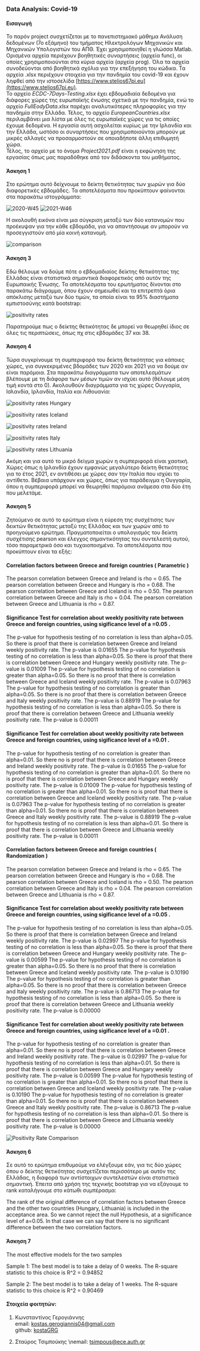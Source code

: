### Data Analysis: Covid-19
#### Εισαγωγή
Το παρόν project συσχετίζεται με το πανεπιστημιακό μάθημα Ανάλυση δεδομένων (7ο εξάμηνο) του τμήματος Ηλεκτρολόγων Μηχανικών και Μηχανικών Υπολογιστών του ΑΠΘ. Έχει χρησιμοποιηθεί η γλώσσα Matlab. Ορισμένα αρχεία περιέχουν βοηθητικές συναρτήσεις (αρχεία func), οι οποίες χρησιμοποιούνται στα κύρια αρχεία (αρχεία prog). Όλα τα αρχεία συνοδεύονται από βοηθητικά σχόλια για την επεξήγηση του κώδικα. Τα αρχεία .xlsx περιέχουν στοιχεία για την πανδημία του covid-19 και έχουν ληφθεί από την ιστοσελίδα [https://www.stelios67pi.eu](https://www.stelios67pi.eu).  
Το αρχείο _ECDC-7Days-Testing.xlsx_ έχει εβδομαδιαία δεδομένα για διάφορες χώρες της ευρωπαϊκής ένωσης σχετικά με την πανδημία, ενώ το αρχείο _FullEodyData.xlsx_ παρέχει αναλυτικότερες πληροφορίες για την πανδημία στην Ελλάδα. Τέλος, το αρχείο _EuropeanCountries.xlsx_ περιλαμβάνει μια λίστα με όλες τις ευρωπαϊκές χώρες για τις οποίες έχουμε δεδομένα.
Η εργασία αυτή ασχολείται κυρίως με την Ιρλανδία και την Ελλάδα, ωστόσο οι συναρτήσεις που χρησιμοποιούνται μπορούν με μικρές αλλαγές να προσαρμοστούν σε οποιαδήποτε άλλη επιθυμητή χώρα.  
Τέλος, το αρχείο με το όνομα _Project2021.pdf_ είναι η εκφώνηση της εργασίας όπως μας παραδόθηκε από τον διδάσκοντα του μαθήματος.

#### Άσκηση 1
Στο ερώτημα αυτό δείχνουμε το δείκτη θετικότητας των χωρών για δύο διαφορετικές εβδομάδες. Τα αποτελέσματα που προκύπτουν φαίνονται στα παρακάτω ιστογράμματα:

![2020-W45](./images/exe1/2020w45.png)
![2021-W46](./images/exe1/2021w46.png)

Η ακολουθή εικόνα είναι μια σύγκριση μεταξύ των δύο κατανομών που προέκυψαν για την κάθε εβδομάδα, για να απαντήσουμε αν μπορούν να προσεγγιστούν από μία κοινή κατανομή.

![comparison](./images/exe1/comparison.png)

#### Άσκηση 3
Εδώ θέλουμε να δούμε πότε ο εβδομαδιαίος δείκτης θετικότητας της Ελλάδας είναι στατιστικά  σημαντικά διαφορετικός  από αυτόν της Ευρωπαικής Ένωσης. Τα αποτελέσματα του ερωτήματος δίνονται στο παρακάτω διάγραμμα, όπου έχουν σημειωθεί και τα επιτρεπτά όρια απόκλισης μεταξύ των δύο τιμών, τα οποία είναι τα 95% διαστήματα εμπιστοσύνης κατά bootstrap:

![positivity rates](./images/exe3/greece_europe_rates.png)

Παρατηρούμε πως ο δείκτης θετικότητας δε μπορεί να θεωρηθεί ίδιος σε όλες τις περιπτώσεις, όπως πχ στις εβδομάδες 37 και 38.


#### Άσκηση 4
Τώρα συγκρίνουμε τη συμπεριφορά του δείκτη θετικότητας για κάποιες χώρες, για συγκεκριμένες βδομάδες των 2020 και 2021 για να δούμε αν είναι παρόμοια. Στα παρακάτω διαγράμματα των αποτελεσμάτων βλέπουμε με τη διάφορα των μέσων τιμών αν ισχύει αυτό (θέλουμε μέση τιμή κοντά στο 0). Ακολουθούν διαγράμματα για τις χώρες Ουγγαρία, Ισλανδία, Ιρλανδία, Ιταλία και Λιθουανία:

![positivity rates Hungary](./images/exe4/hungary.png)

![positivity rates Iceland](./images/exe4/iceland.png)

![positivity rates Ireland](./images/exe4/ireland.png)

![positivity rates Italy](./images/exe4/italy.png)

![positivity rates Lithuania](./images/exe4/lithuania.png)

Ακόμη και για αυτό το μικρό δείγμα χωρών η συμπεριφορά είναι χαοτική. Χώρες όπως η Ιρλανδία έχουν εμφανώς μεγαλύτερο δείκτη θετικότητας για το έτος 2021, εν αντιθέσει με χώρες σαν την Ιταλία που ισχύει το αντίθετο. Βέβαια υπάρχουν και χώρες, όπως για παράδειγμα η Ουγγαρία, όπου η συμπεριφορά μπορεί να θεωρηθεί παρόμοια ανάμεσα στα δύο έτη που μελετάμε.

#### Άσκηση 5
Ζητούμενο σε αυτό το ερώτημα είναι η εύρεση της συσχέτισης των δεικτών θετικότητας μεταξύ της Ελλάδας και των χωρών από το προηγούμενο ερώτημα. Πραγματοποιείται ο υπολογισμός του δείκτη συσχέτισης pearson και έλεγχος σημαντικότητας του συντελεστή αυτού, τόσο παραμετρικά όσο και τυχαιοποιημένα.
Τα αποτελέσματα που προκύπτουν είναι τα εξής:

#### Correlation factors between Greece and foreign countries ( Parametric )
The pearson correlation between Greece and Ireland is rho = 0.65.
The pearson correlation between Greece and Hungary is rho = 0.68.
The pearson correlation between Greece and Iceland is rho = 0.50.
The pearson correlation between Greece and Italy is rho = 0.04.
The pearson correlation between Greece and Lithuania is rho = 0.87.

#### Significance Test for correlation about weekly positivity rate between Greece and foreign countries, using sigificance level of a =0.05 .
The p-value for hypothesis testing of no correlation is less than alpha=0.05. So there is  proof that there is correlation between Greece and Ireland weekly positivity rate.
The p-value is 0.01655
The p-value for hypothesis testing of no correlation is less than alpha=0.05. So there is  proof that there is correlation between Greece and Hungary weekly positivity rate.
The p-value is 0.01009
The p-value for hypothesis testing of no correlation is greater than alpha=0.05. So there is no proof that there is correlation between Greece and Iceland weekly positivity rate.
The p-value is 0.07963
The p-value for hypothesis testing of no correlation is greater than alpha=0.05. So there is no proof that there is correlation between Greece and Italy weekly positivity rate.
The p-value is 0.88919
The p-value for hypothesis testing of no correlation is less than alpha=0.05. So there is  proof that there is correlation between Greece and Lithuania weekly positivity rate.
The p-value is 0.00011

#### Significance Test for correlation about weekly positivity rate between Greece and foreign countries, using sigificance level of a =0.01 .
The p-value for hypothesis testing of no correlation is greater than alpha=0.01. So there no is proof that there is correlation between Greece and Ireland weekly positivity rate.
The p-value is 0.01655
The p-value for hypothesis testing of no correlation is greater than alpha=0.01. So there no is proof that there is correlation between Greece and Hungary weekly positivity rate.
The p-value is 0.01009
The p-value for hypothesis testing of no correlation is greater than alpha=0.01. So there no is proof that there is correlation between Greece and Iceland weekly positivity rate.
The p-value is 0.07963
The p-value for hypothesis testing of no correlation is greater than alpha=0.01. So there no is proof that there is correlation between Greece and Italy weekly positivity rate.
The p-value is 0.88919
The p-value for hypothesis testing of no correlation is less than alpha=0.01. So there is  proof that there is correlation between Greece and Lithuania weekly positivity rate.
The p-value is 0.00011

#### Correlation factors between Greece and foreign countries ( Randomization )
The pearson correlation between Greece and Ireland is rho = 0.65.
The pearson correlation between Greece and Hungary is rho = 0.68.
The pearson correlation between Greece and Iceland is rho = 0.50.
The pearson correlation between Greece and Italy is rho = 0.04.
The pearson correlation between Greece and Lithuania is rho = 0.87.

#### Significance Test for correlation about weekly positivity rate between Greece and foreign countries, using sigificance level of a =0.05 .
The p-value for hypothesis testing of no correlation is less than alpha=0.05. So there is  proof that there is correlation between Greece and Ireland weekly positivity rate.
The p-value is 0.02997
The p-value for hypothesis testing of no correlation is less than alpha=0.05. So there is  proof that there is correlation between Greece and Hungary weekly positivity rate.
The p-value is 0.00599
The p-value for hypothesis testing of no correlation is greater than alpha=0.05. So there is no proof that there is correlation between Greece and Iceland weekly positivity rate.
The p-value is 0.10190
The p-value for hypothesis testing of no correlation is greater than alpha=0.05. So there is no proof that there is correlation between Greece and Italy weekly positivity rate.
The p-value is 0.86713
The p-value for hypothesis testing of no correlation is less than alpha=0.05. So there is  proof that there is correlation between Greece and Lithuania weekly positivity rate.
The p-value is 0.00000

#### Significance Test for correlation about weekly positivity rate between Greece and foreign countries, using sigificance level of a =0.01 .
The p-value for hypothesis testing of no correlation is greater than alpha=0.01. So there no is proof that there is correlation between Greece and Ireland weekly positivity rate.
The p-value is 0.02997
The p-value for hypothesis testing of no correlation is less than alpha=0.01. So there is  proof that there is correlation between Greece and Hungary weekly positivity rate.
The p-value is 0.00599
The p-value for hypothesis testing of no correlation is greater than alpha=0.01. So there no is proof that there is correlation between Greece and Iceland weekly positivity rate.
The p-value is 0.10190
The p-value for hypothesis testing of no correlation is greater than alpha=0.01. So there no is proof that there is correlation between Greece and Italy weekly positivity rate.
The p-value is 0.86713
The p-value for hypothesis testing of no correlation is less than alpha=0.01. So there is  proof that there is correlation between Greece and Lithuania weekly positivity rate.
The p-value is 0.00000


![Positivity Rate Comparison](./images/github5.png)


#### Άσκηση 6
Σε αυτό το ερώτημα επιθυμούμε να ελέγξουμε εάν, για τις δύο χώρες όπου ο δείκτης θετικότητας συσχετίζεται περισσότερο με αυτόν της Ελλάδας, η διαφορά των αντίστοιχων συντελεστών είναι στατιστικά σημαντική.
Έπειτα από χρήση της τεχνικής bootstrap για να εξάγουμε το rank καταλήγουμε στο κάτωθι συμπέρασμα: 

The rank of the original difference of correlation factors between Greece and the other two countries (Hungary, Lithuania) is included in the acceptance area.
So we cannot reject the null Hypothesis, at a significance level of a=0.05. In that case we can say that there is no significant difference between the two correlation factors.



#### Άσκηση 7


The most effective models for the two samples

Sample 1: The best model is to take a delay of 0 weeks.
The R-square statistic to this choice is R^2 = 0.94852

Sample 2: The best model is to take a delay of 1 weeks.
The R-square statistic to this choice is R^2 = 0.90469



#### Στοιχεία φοιτητών:
1.  Κωνσταντίνος Γερογιάννης  
email: kostas.gerogiannis04@gmail.com  
github: [kostaGRG](https://github.com/kostaGRG)

2. Σταύρος Τσιμπούκης
\nemail: tsimpous@ece.auth.gr
